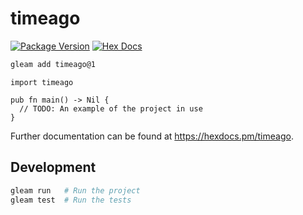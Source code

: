 # timeago

[![Package Version](https://img.shields.io/hexpm/v/timeago)](https://hex.pm/packages/timeago)
[![Hex Docs](https://img.shields.io/badge/hex-docs-ffaff3)](https://hexdocs.pm/timeago/)

```sh
gleam add timeago@1
```
```gleam
import timeago

pub fn main() -> Nil {
  // TODO: An example of the project in use
}
```

Further documentation can be found at <https://hexdocs.pm/timeago>.

## Development

```sh
gleam run   # Run the project
gleam test  # Run the tests
```
